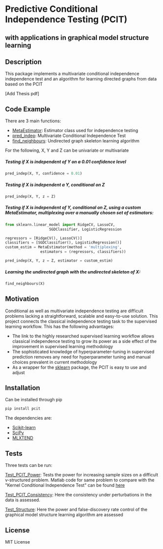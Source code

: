 # Predictive Conditional Independence Testing (PCIT)
## with applications in graphical model structure learning

## Description

This package implements a multivariate conditional independence independence test and an algorithm for learning directed graphs from data based on the PCIT

[Add Thesis pdf]

## Code Example

There are 3 main functions:
- [MetaEstimator](https://github.com/SamBurkart/pcit/blob/master/pcit/MetaEstimator.py): Estimator class used for independence testing
- [pred_indep](https://github.com/SamBurkart/pcit/blob/master/pcit/IndependenceTest.py): Multivariate Conditional Independence Test
- [find_neighbours](https://github.com/SamBurkart/pcit/blob/master/pcit/StructureEstimation.py): Undirected graph skeleton learning algorithm


For the following, X, Y and Z can be univariate or multivariate

##### Testing if X is independent of Y on a 0.01 confidence level

```python
pred_indep(X, Y, confidence = 0.01)
```

##### Testing if X is independent a Y, conditional on Z
```python
pred_indep(X, Y, z = Z)
```

##### Testing if X is independent of Y, conditional on Z, using a custom MetaEstimator, multiplexing over a manually chosen set of estimators:

```python
from sklearn.linear_model import RidgeCV, LassoCV,
                    SGDClassifier, LogisticRegression

regressors = [RidgeCV(), LassoCV()]
classifiers = [SGDClassifier(), LogisticRegression()]
custom_estim = MetaEstimator(method = 'multiplexing',
                estimators = (regressors, classifiers))

pred_indep(X, Y, z = Z, estimator = custom_estim)
```

##### Learning the undirected graph with the undirected skeleton of X:

```python
find_neighbours(X)
```

## Motivation

Conditional as well as multivariate independence testing are difficult problems lacking a straightforward, scalable and easy-to-use solution. This project connects the classical independence testing task to the supervised learning workflow. This has the following advantages:
- The link to the highly researched supervised learning workflow allows classical independence testing to grow its power as a side effect of the improvement in supervised learning methodology
- The sophisticated knowledge of hyperparameter-tuning in supervised prediction removes any need for hyperparameter tuning and manual choices prevalent in current methodology
- As a wrapper for the [sklearn](http://scikit-learn.org/stable/) package, the PCIT is easy to use and adjust

## Installation
Can be installed through pip

```python
pip install pcit
```

The dependencies are:
- [Scikit-learn](http://scikit-learn.org/stable/)
- [SciPy](https://scipy.org/)
- [MLXTEND](https://github.com/rasbt/mlxtend)

## Tests
Three tests can be run:

[Test_PCIT_Power](https://github.com/SamBurkart/pcit/blob/master/Tests/Test_PCIT_Power.py): Tests the power for increasing sample sizes on a difficult v-structured problem. Matlab code for same problem to compare with the "Kernel Conditional Independence Test" can be found [here](https://github.com/SamBurkart/pcit/blob/master/further/Test_KCIT_Power.m)

[Test_PCIT_Consistency](https://github.com/SamBurkart/pcit/blob/master/Tests/Test_PCIT_Consistency.py): Here the consistency under perturbations in the data is assessed.

[Test_Structure](https://github.com/SamBurkart/pcit/blob/master/Tests/Test_Structure.py): Here the power and false-discovery rate control of the graphical model structure learning algorithm are assessed

## License

MIT License